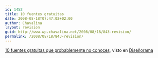 ```yaml
---
id: 1452
title: 10 fuentes gratuitas
date: 2008-08-18T07:47:02+02:00
author: Chavalina
layout: revision
guid: http://www.wp.chavalina.net/2008/08/18/843-revision/
permalink: /2008/08/18/843-revision/
---
```

<a href="http://haikumonkey.net/?p=48" target="_blank">10 fuentes gratuitas que probablemente no conoces</a>, visto en <a href="http://www.disenorama.com/noticias/links-semanales-18-ago-2008" target="_blank">Diseñorama</a>